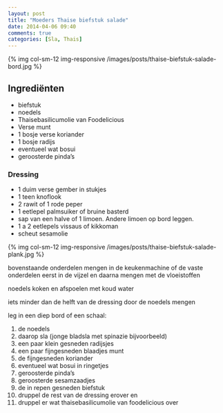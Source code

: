 ```yaml
---
layout: post
title: "Moeders Thaise biefstuk salade"
date: 2014-04-06 09:40
comments: true
categories: [Sla, Thais]
---
```


{% img col-sm-12 img-responsive /images/posts/thaise-biefstuk-salade-bord.jpg  %}


<!--more-->

## Ingrediënten

- biefstuk
- noedels
- Thaisebasilicumolie van Foodelicious
- Verse munt
- 1 bosje verse koriander
- 1 bosje radijs
- eventueel wat bosui
- geroosterde pinda’s

### Dressing

- 1 duim verse gember in stukjes
- 1 teen knoflook
- 2 rawit of 1 rode peper
- 1 eetlepel palmsuiker of bruine basterd 
- sap van een halve of 1 limoen. Andere limoen op bord leggen.
- 1 a 2 eetlepels vissaus of kikkoman
- scheut sesamolie

{% img col-sm-12 img-responsive /images/posts/thaise-biefstuk-salade-plank.jpg  %}

bovenstaande onderdelen mengen in de keukenmachine of de vaste onderdelen eerst in de vijzel en daarna mengen met de vloeistoffen

noedels koken en afspoelen met koud water

iets minder dan de helft van de dressing door de noedels mengen

leg in een diep bord of een schaal:

1. de noedels
2. daarop sla (jonge bladsla met spinazie bijvoorbeeld)
3. een paar klein gesneden radijsjes
4. een paar fijngesneden blaadjes munt
5. de fijngesneden koriander
6. eventueel wat bosui in ringetjes
7. geroosterde pinda’s
8. geroosterde sesamzaadjes
9. de in repen gesneden biefstuk
10. druppel de rest van de dressing erover en
11. druppel er wat thaisebasilicumolie van foodelicious over
